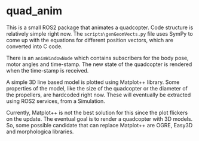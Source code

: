# quad_anim
This is a small ROS2 package that animates a quadcopter. Code structure is relatively simple right now. The `scripts\genGeomVects.py` file uses SymPy to come up with the equations for different position vectors, which are converted into C code.

There is an `animWindowNode` which contains subscribers for the body pose, motor angles and time-stamp. The new state of the quadcopter is rendered when the time-stamp is received.

A simple 3D line based model is plotted using Matplot++ library. Some properties of the model, like the size of the quadcopter or the diameter of the propellers, are hardcoded right now. These will eventually be extracted using ROS2 services, from a Simulation.

Currently, Matplot++ is not the best solution for this since the plot flickers on the update. The eventual goal is to render a quadcopter with 3D models. So, some possible candidate that can replace Matplot++ are OGRE, Easy3D and morphologica libraries.